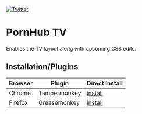 [![Twitter](https://img.shields.io/badge/Twitter-@itsmidnightyo-green.svg?style=flat-square&colorB=993300)](https://twitter.com/itsmidnightyo)

PornHub TV
======
Enables the TV layout along with upcoming CSS edits.

## Installation/Plugins
| Browser | Plugin              | Direct Install     |
| ------  | ------------------  | ------------------ |
| Chrome  | Tampermonkey        | [install][tmp-raw] |
| Firefox | Greasemonkey        | [install][gsm-raw] |

[tmp]: https://chrome.google.com/webstore/detail/tampermonkey/dhdgffkkebhmkfjojejmpbldmpobfkfo

[tmp-raw]: https://github.com/itsmidnightyo/pornhub-tv/raw/master/src/PornHub%20TV.user.js
[gsm-raw]: https://gist.github.com/itsmidnightyo/a34d45ed347028655058e446f0c89371/raw/4f91eac8ccedfe4fa588ca62b34668fd587dd480/PornHub-TV.user.js
